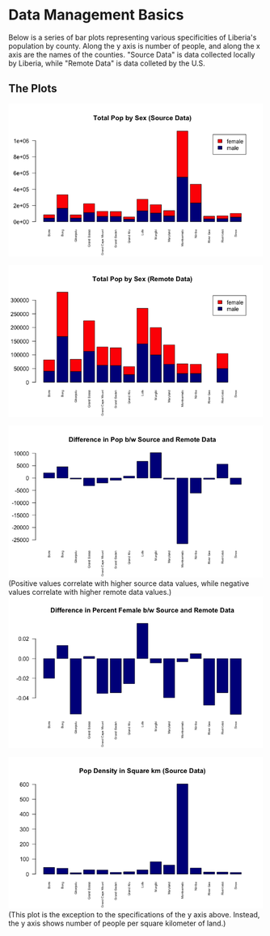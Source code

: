 # Data Management Basics

Below is a series of bar plots representing various specificities of Liberia's population by county. Along the y axis is number of people, and along the x axis are the names of the counties. "Source Data" is data collected locally by Liberia, while "Remote Data" is data colleted by the U.S.

## The Plots

![](pop_sex_source.png)

![](pop_sex_remote.png)

![](pop_diff.png)<br/>
(Positive values correlate with higher source data values, while negative values correlate with higher remote data values.)<br/>
![](pop_diff_per.png)<br/>

![](pop_dens.png)<br/>
(This plot is the exception to the specifications of the y axis above. Instead, the y axis shows number of people per square kilometer of land.)
